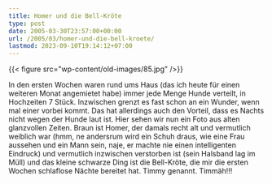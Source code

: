```yaml
---
title: Homer und die Bell-Kröte
type: post
date: 2005-03-30T23:57:00+00:00
url: /2005/03/homer-und-die-bell-kroete/
lastmod: 2023-09-10T19:14:12+07:00
---
```

{{< figure src="wp-content/old-images/85.jpg" />}}

In den ersten Wochen waren rund ums Haus (das ich heute für einen weiteren Monat angemietet habe) immer jede Menge Hunde verteilt, in Hochzeiten 7 Stück. Inzwischen grenzt es fast schon an ein Wunder, wenn mal einer vorbei kommt. Das hat allerdings auch den Vorteil, dass es Nachts nicht wegen der Hunde laut ist. Hier sehen wir nun ein Foto aus alten glanzvollen Zeiten. Braun ist Homer, der damals recht alt und vermutlich weiblich war (hmm, ne andersrum wird ein Schuh draus, wie eine Frau aussehen und ein Mann sein, naje, er machte nie einen intelligenten Eindruck) und vermutlich inzwischen verstorben ist (sein Halsband lag im Müll) und das kleine schwarze Ding ist die Bell-Kröte, die mir die ersten Wochen schlaflose Nächte bereitet hat. Timmy genannt. Timmäh!!!
